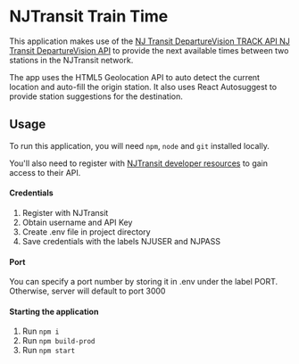 # NJTransit Train Time

This application makes use of the [NJ Transit DepartureVision TRACK API NJ Transit DepartureVision API](https://www.programmableweb.com/api/nj-transit-departurevision) to provide the next available times between two stations in the NJTransit network.

The app uses the HTML5 Geolocation API to auto detect the current location and auto-fill the origin station. It also uses React Autosuggest to provide station suggestions for the destination.

## Usage

To run this application, you will need `npm`, `node` and `git` installed locally.

You'll also need to register with [NJTransit developer resources](https://www.njtransit.com/mt/mt_servlet.srv?hdnPageAction=MTDevLoginTo) to gain access to their API.

#### Credentials

1. Register with NJTransit
2. Obtain username and API Key
3. Create .env file in project directory
4. Save credentials with the labels NJUSER and NJPASS

#### Port

You can specify a port number by storing it in .env under the label PORT. Otherwise, server will default to port 3000

#### Starting the application

1. Run `npm i`
2. Run `npm build-prod`
3. Run `npm start`
